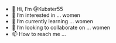 - 👋 Hi, I’m @Kubster55
- 👀 I’m interested in ... women
- 🌱 I’m currently learning ... women
- 💞️ I’m looking to collaborate on ... women
- 📫 How to reach me ... 
<!---
Kubster55/Kubster55 is a ✨ special ✨ repository because its `README.md` (this file) appears on your GitHub profile.
You can click the Preview link to take a look at your changes.
--->
